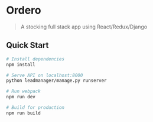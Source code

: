 # **Ordero**

> A stocking full stack app using React/Redux/Django


## Quick Start

```bash
# Install dependencies
npm install

# Serve API on localhost:8000
python leadmanager/manage.py runserver

# Run webpack
npm run dev

# Build for production
npm run build
```